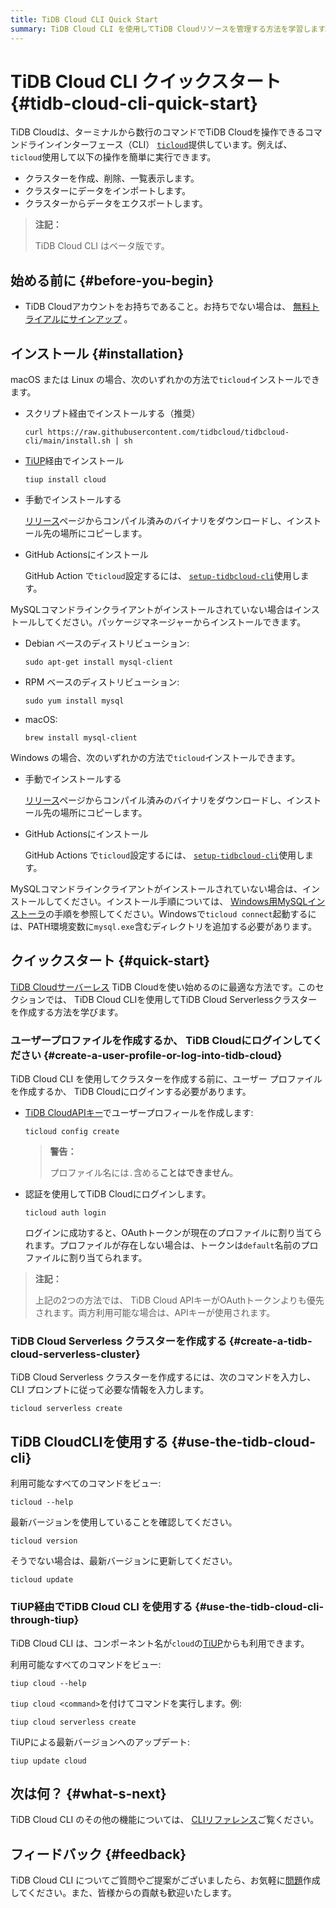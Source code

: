 ```yaml
---
title: TiDB Cloud CLI Quick Start
summary: TiDB Cloud CLI を使用してTiDB Cloudリソースを管理する方法を学習します。
---
```


# TiDB Cloud CLI クイックスタート {#tidb-cloud-cli-quick-start}

TiDB Cloudは、ターミナルから数行のコマンドでTiDB Cloudを操作できるコマンドラインインターフェース（CLI） [`ticloud`](https://github.com/tidbcloud/tidbcloud-cli)提供しています。例えば、 `ticloud`使用して以下の操作を簡単に実行できます。

-   クラスターを作成、削除、一覧表示します。
-   クラスターにデータをインポートします。
-   クラスターからデータをエクスポートします。

> **注記：**
>
> TiDB Cloud CLI はベータ版です。

## 始める前に {#before-you-begin}

-   TiDB Cloudアカウントをお持ちであること。お持ちでない場合は、 [無料トライアルにサインアップ](https://tidbcloud.com/free-trial) 。

## インストール {#installation}

<SimpleTab>
<div label="macOS/Linux">

macOS または Linux の場合、次のいずれかの方法で`ticloud`インストールできます。

-   スクリプト経由でインストールする（推奨）

    ```shell
    curl https://raw.githubusercontent.com/tidbcloud/tidbcloud-cli/main/install.sh | sh
    ```

-   [TiUP](https://tiup.io/)経由でインストール

    ```shell
    tiup install cloud
    ```

-   手動でインストールする

    [リリース](https://github.com/tidbcloud/tidbcloud-cli/releases/latest)ページからコンパイル済みのバイナリをダウンロードし、インストール先の場所にコピーします。

-   GitHub Actionsにインストール

    GitHub Action で`ticloud`設定するには、 [`setup-tidbcloud-cli`](https://github.com/tidbcloud/setup-tidbcloud-cli)使用します。

MySQLコマンドラインクライアントがインストールされていない場合はインストールしてください。パッケージマネージャーからインストールできます。

-   Debian ベースのディストリビューション:

    ```shell
    sudo apt-get install mysql-client
    ```

-   RPM ベースのディストリビューション:

    ```shell
    sudo yum install mysql
    ```

-   macOS:

    ```shell
    brew install mysql-client
    ```

</div>

<div label="Windows">

Windows の場合、次のいずれかの方法で`ticloud`インストールできます。

-   手動でインストールする

    [リリース](https://github.com/tidbcloud/tidbcloud-cli/releases/latest)ページからコンパイル済みのバイナリをダウンロードし、インストール先の場所にコピーします。

-   GitHub Actionsにインストール

    GitHub Actions で`ticloud`設定するには、 [`setup-tidbcloud-cli`](https://github.com/tidbcloud/setup-tidbcloud-cli)使用します。

MySQLコマンドラインクライアントがインストールされていない場合は、インストールしてください。インストール手順については、 [Windows用MySQLインストーラ](https://dev.mysql.com/doc/refman/8.0/en/mysql-installer.html)の手順を参照してください。Windowsで`ticloud connect`起動するには、PATH環境変数に`mysql.exe`含むディレクトリを追加する必要があります。

</div>
</SimpleTab>

## クイックスタート {#quick-start}

[TiDB Cloudサーバーレス](/tidb-cloud/select-cluster-tier.md#tidb-cloud-serverless) TiDB Cloudを使い始めるのに最適な方法です。このセクションでは、 TiDB Cloud CLIを使用してTiDB Cloud Serverlessクラスターを作成する方法を学びます。

### ユーザープロファイルを作成するか、 TiDB Cloudにログインしてください {#create-a-user-profile-or-log-into-tidb-cloud}

TiDB Cloud CLI を使用してクラスターを作成する前に、ユーザー プロファイルを作成するか、 TiDB Cloudにログインする必要があります。

-   [TiDB CloudAPIキー](https://docs.pingcap.com/tidbcloud/api/v1beta#section/Authentication/API-Key-Management)でユーザープロフィールを作成します:

    ```shell
    ticloud config create
    ```

    > **警告：**
    >
    > プロファイル名には`.`含める**ことはできません**。

-   認証を使用してTiDB Cloudにログインします。

    ```shell
    ticloud auth login
    ```

    ログインに成功すると、OAuthトークンが現在のプロファイルに割り当てられます。プロファイルが存在しない場合は、トークンは`default`名前のプロファイルに割り当てられます。

> **注記：**
>
> 上記の2つの方法では、 TiDB Cloud APIキーがOAuthトークンよりも優先されます。両方利用可能な場合は、APIキーが使用されます。

### TiDB Cloud Serverless クラスターを作成する {#create-a-tidb-cloud-serverless-cluster}

TiDB Cloud Serverless クラスターを作成するには、次のコマンドを入力し、CLI プロンプトに従って必要な情報を入力します。

```shell
ticloud serverless create
```

## TiDB CloudCLIを使用する {#use-the-tidb-cloud-cli}

利用可能なすべてのコマンドをビュー:

```shell
ticloud --help
```

最新バージョンを使用していることを確認してください。

```shell
ticloud version
```

そうでない場合は、最新バージョンに更新してください。

```shell
ticloud update
```

### TiUP経由でTiDB Cloud CLI を使用する {#use-the-tidb-cloud-cli-through-tiup}

TiDB Cloud CLI は、コンポーネント名が`cloud`の[TiUP](https://tiup.io/)からも利用できます。

利用可能なすべてのコマンドをビュー:

```shell
tiup cloud --help
```

`tiup cloud <command>`を付けてコマンドを実行します。例:

```shell
tiup cloud serverless create
```

TiUPによる最新バージョンへのアップデート:

```shell
tiup update cloud
```

## 次は何？ {#what-s-next}

TiDB Cloud CLI のその他の機能については、 [CLIリファレンス](/tidb-cloud/cli-reference.md)ご覧ください。

## フィードバック {#feedback}

TiDB Cloud CLI についてご質問やご提案がございましたら、お気軽に[問題](https://github.com/tidbcloud/tidbcloud-cli/issues/new/choose)作成してください。また、皆様からの貢献も歓迎いたします。
